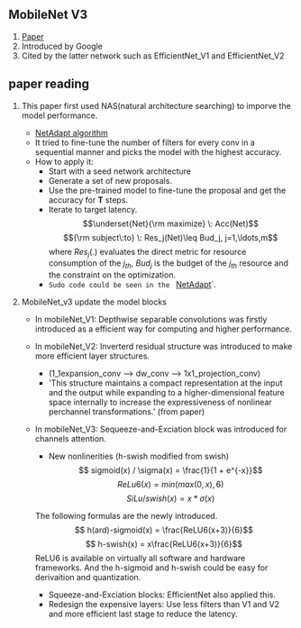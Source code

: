 ## MobileNet V3
1. [Paper](https://arxiv.org/pdf/1905.02244.pdf)
2. Introduced by Google
3. Cited by the latter network such as EfficientNet_V1 and EfficientNet_V2

## paper reading
1. This paper first used NAS(natural architecture searching) to imporve the model performance.
    - [NetAdapt algorithm](https://arxiv.org/pdf/1804.03230.pdf)
    - It tried to fine-tune the number of filters for every conv in a sequential manner and picks the model with the highest accuracy.
    - How to apply it:
        * Start with a seed network architecture
        * Generate a set of new proposals. 
        * Use the pre-trained model to fine-tune the proposal and get the accuracy for **T** steps.
        * Iterate to target latency.
        $$\underset{Net}{\rm maximize} \: Acc(Net)$$
        $${\rm subject\:to} \: Res_j(Net)\leq Bud_j, j=1,\ldots,m$$
        where $Res_j(.)$ evaluates the direct metric for resource consumption of the $j_{th}$, $Bud_j$ is the budget of the $j_{th}$ resource and the constraint on the optimization.
        * `Sudo code could be seen in the `  [NetAdapt](https://arxiv.org/pdf/1804.03230.pdf)`.

2. MobileNet_v3 update the model blocks 
    
    - In mobileNet_V1: Depthwise separable convolutions was firstly introduced as a efficient way for computing and higher performance.
    
    - In mobileNet_V2: Inverterd residual structure was introduced to make more efficient layer structures.
        * (1_1expansion_conv --> dw_conv --> 1x1_projection_conv)
        * 'This structure maintains a compact representation at the input and the output while expanding to a higher-dimensional feature space internally to increase the expressiveness of nonlinear perchannel transformations.' (from paper)
    
    - In mobileNet_V3: Sequeeze-and-Exciation block was introduced for channels attention.
        * New nonlinerities (h-swish modified from swish)
         $$ sigmoid(x) / \sigma(x) = \frac{1}{1 + e^{-x}}$$
         $$ ReLu6(x) = min(max(0,x),6)$$
         $$ SiLu/swish(x) = x * \sigma(x)$$

         The following formulas are the newly introduced.
         $$ h(ard)-sigmoid(x) = \frac{ReLU6(x+3)}{6}$$ 
         $$ h-swish(x) = x\frac{ReLU6(x+3)}{6}$$ 
        ReLU6 is available on virtually all software and hardware frameworks. And the h-sigmoid and h-swish could be easy for derivaition and quantization.
        * Squeeze-and-Exciation blocks: EfficientNet also applied this.
        * Redesign the expensive layers: Use less filters than V1 and V2 and more efficient last stage to reduce the latency.
  
          